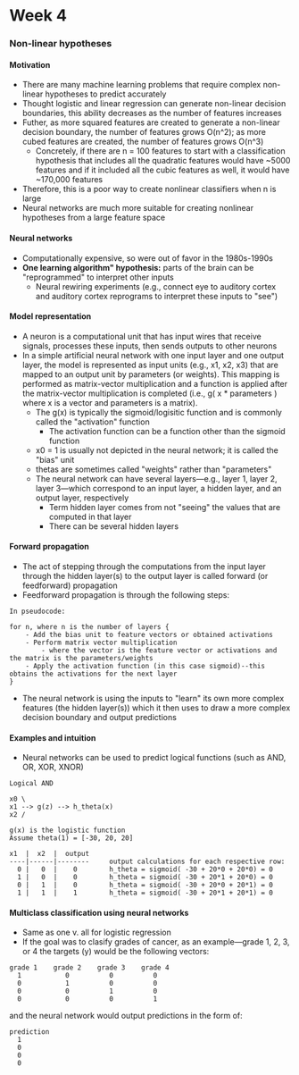 # Week 4

### Non-linear hypotheses
#### Motivation
- There are many machine learning problems that require complex non-linear hypotheses to predict accurately
- Thought logistic and linear regression can generate non-linear decision boundaries, this ability decreases as the number of features increases
- Futher, as more squared features are created to generate a non-linear decision boundary, the number of features grows O(n^2); as more cubed features are created, the number of features grows O(n^3)
	- Concretely, if there are n = 100 features to start with a classification hypothesis that includes all the quadratic features would have ~5000 features and if it included all the cubic features as well, it would have ~170,000 features
- Therefore, this is a poor way to create nonlinear classifiers when n is large
- Neural networks are much more suitable for creating nonlinear hypotheses from a large feature space

#### Neural networks
- Computationally expensive, so were out of favor in the 1980s-1990s
- **One learning algorithm" hypothesis:** parts of the brain can be "reprogrammed" to interpret other inputs
	- Neural rewiring experiments (e.g., connect eye to auditory cortex and auditory cortex reprograms to interpret these inputs to "see")

#### Model representation
- A neuron is a computational unit that has input wires that receive signals, processes these inputs, then sends outputs to other neurons
- In a simple artificial neural network with one input layer and one output layer, the model is represented as input units (e.g., x1, x2, x3) that are mapped to an output unit by parameters (or weights). This mapping is performed as matrix-vector multiplication and a function is applied after the matrix-vector multiplication is completed (i.e., g( x * parameters ) where x is a vector and parameters is a matrix).
	- The g(x) is typically the sigmoid/logisitic function and is commonly called the "activation" function
		- The activation function can be a function other than the sigmoid function
	- x0 = 1 is usually not depicted in the neural network; it is called the "bias" unit
	- thetas are sometimes called "weights" rather than "parameters"
	- The neural network can have several layers&mdash;e.g., layer 1, layer 2, layer 3&mdash;which correspond to an input layer, a hidden layer, and an output layer, respectively
		- Term hidden layer comes from not "seeing" the values that are computed in that layer
		- There can be several hidden layers

#### Forward propagation
- The act of stepping through the computations from the input layer through the hidden layer(s) to the output layer is called forward (or feedforward) propagation
- Feedforward propagation is through the following steps:
```
In pseudocode:

for n, where n is the number of layers {
	- Add the bias unit to feature vectors or obtained activations
	- Perform matrix vector multiplication 
		- where the vector is the feature vector or activations and the matrix is the parameters/weights
	- Apply the activation function (in this case sigmoid)--this obtains the activations for the next layer
}
```
- The neural network is using the inputs to "learn" its own more complex features (the hidden layer(s)) which it then uses to draw a more complex decision boundary and output predictions

#### Examples and intuition
- Neural networks can be used to predict logical functions (such as AND, OR, XOR, XNOR)
```
Logical AND

x0 \
x1 --> g(z) --> h_theta(x)
x2 /

g(x) is the logistic function
Assume theta(1) = [-30, 20, 20]

x1  |  x2  |  output
----|------|--------     output calculations for each respective row:
  0 |   0  |    0        h_theta = sigmoid( -30 + 20*0 + 20*0) = 0
  1 |   0  |    0        h_theta = sigmoid( -30 + 20*1 + 20*0) = 0
  0 |   1  |    0        h_theta = sigmoid( -30 + 20*0 + 20*1) = 0
  1 |   1  |    1        h_theta = sigmoid( -30 + 20*1 + 20*1) = 0
```

#### Multiclass classification using neural networks
- Same as one v. all for logistic regression
- If the goal was to clasify grades of cancer, as an example&mdash;grade 1, 2, 3, or 4 the targets (y) would be the following vectors:
```
grade 1    grade 2    grade 3    grade 4
  1           0          0          0
  0           1          0          0
  0           0          1          0
  0           0          0          1
```
and the neural network would output predictions in the form of:
```
prediction
  1
  0 
  0 
  0 
```
